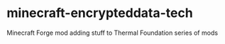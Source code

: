 # minecraft-encrypteddata-tech
Minecraft Forge mod adding stuff to Thermal Foundation series of mods
